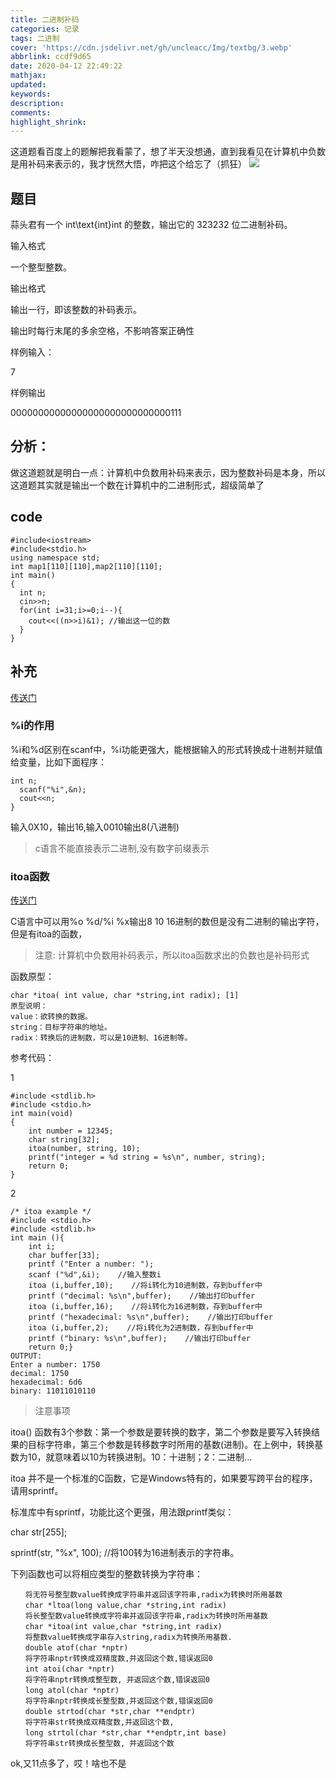 ```yaml
---
title: 二进制补码
categories: 记录
tags: 二进制
cover: 'https://cdn.jsdelivr.net/gh/uncleacc/Img/textbg/3.webp'
abbrlink: ccdf9d65
date: 2020-04-12 22:49:22
mathjax:
updated:
keywords:
description:
comments:
highlight_shrink:
---
```


这道题看百度上的题解把我看蒙了，想了半天没想通，直到我看见在计算机中负数是用补码来表示的，我才恍然大悟，咋把这个给忘了（抓狂）
![](https://cdn.jsdelivr.net/gh/uncleacc/website_materials_img/20200703225037185.png )

## 题目
蒜头君有一个 int\text{int}int 的整数，输出它的 323232 位二进制补码。

输入格式

一个整型整数。

输出格式

输出一行，即该整数的补码表示。

输出时每行末尾的多余空格，不影响答案正确性

样例输入：

7

样例输出

00000000000000000000000000000111

## 分析：
做这道题就是明白一点：计算机中负数用补码来表示，因为整数补码是本身，所以这道题其实就是输出一个数在计算机中的二进制形式，超级简单了
## code

    #include<iostream>
    #include<stdio.h>
    using namespace std;
    int map1[110][110],map2[110][110];
    int main()
    {
      int n;
      cin>>n;
      for(int i=31;i>=0;i--){
        cout<<((n>>i)&1); //输出这一位的数
      }
    }

## 补充
[传送门](https://zhidao.baidu.com/question/1370612947989125499.html)
### %i的作用
%i和%d区别在scanf中，%i功能更强大，能根据输入的形式转换成十进制并赋值给变量，比如下面程序：

    int n;
      scanf("%i",&n);
      cout<<n;
    }
输入0X10，输出16,输入0010输出8(八进制)
>c语言不能直接表示二进制,没有数字前缀表示
### itoa函数
[传送门](https://baike.baidu.com/item/itoa%E5%87%BD%E6%95%B0/3260813?fr=aladdin)

C语言中可以用%o %d/%i %x输出8 10 16进制的数但是没有二进制的输出字符，但是有itoa的函数，
>注意: 计算机中负数用补码表示，所以itoa函数求出的负数也是补码形式

函数原型：

    char *itoa( int value, char *string,int radix); [1] 
    原型说明：
    value：欲转换的数据。
    string：目标字符串的地址。
    radix：转换后的进制数，可以是10进制、16进制等。

参考代码：

1

    #include <stdlib.h>
    #include <stdio.h>
    int main(void)
    {
        int number = 12345;
        char string[32];
        itoa(number, string, 10);
        printf("integer = %d string = %s\n", number, string);
        return 0;
    }
2

    /* itoa example */
    #include <stdio.h>
    #include <stdlib.h>
    int main (){
        int i;
        char buffer[33];
        printf ("Enter a number: ");
        scanf ("%d",&i);    //输入整数i
        itoa (i,buffer,10);    //将i转化为10进制数，存到buffer中
        printf ("decimal: %s\n",buffer);    //输出打印buffer
        itoa (i,buffer,16);    //将i转化为16进制数，存到buffer中
        printf ("hexadecimal: %s\n",buffer);    //输出打印buffer
        itoa (i,buffer,2);    //将i转化为2进制数，存到buffer中
        printf ("binary: %s\n",buffer);    //输出打印buffer
        return 0;}
    OUTPUT:
    Enter a number: 1750
    decimal: 1750
    hexadecimal: 6d6
    binary: 11011010110

>注意事项

itoa() 函数有3个参数：第一个参数是要转换的数字，第二个参数是要写入转换结果的目标字符串，第三个参数是转移数字时所用的基数(进制)。在上例中，转换基数为10，就意味着以10为转换进制。10：十进制；2：二进制...

itoa 并不是一个标准的C函数，它是Windows特有的，如果要写跨平台的程序，请用sprintf。

标准库中有sprintf，功能比这个更强，用法跟printf类似：

char str[255];

sprintf(str, "%x", 100); //将100转为16进制表示的字符串。

下列函数也可以将相应类型的整数转换为字符串：

```    char *ultoa(unsigned long value,char *string,int radix)
　　将无符号整型数value转换成字符串并返回该字符串,radix为转换时所用基数
　　char *ltoa(long value,char *string,int radix)
　　将长整型数value转换成字符串并返回该字符串,radix为转换时所用基数
　　char *itoa(int value,char *string,int radix)
　　将整数value转换成字串存入string,radix为转换所用基数.
　　double atof(char *nptr)
　　将字符串nptr转换成双精度数,并返回这个数,错误返回0
　　int atoi(char *nptr)
　　将字符串nptr转换成整型数, 并返回这个数,错误返回0
　　long atol(char *nptr)
　　将字符串nptr转换成长整型数,并返回这个数,错误返回0
　　double strtod(char *str,char **endptr)
　　将字符串str转换成双精度数,并返回这个数,
　　long strtol(char *str,char **endptr,int base)
　　将字符串str转换成长整型数, 并返回这个数
```
ok,又11点多了，哎！啥也不是

